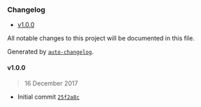 <!-- START doctoc generated TOC please keep comment here to allow auto update -->
<!-- DON'T EDIT THIS SECTION, INSTEAD RE-RUN doctoc TO UPDATE -->
### Changelog

- [v1.0.0](#v100)

<!-- END doctoc generated TOC please keep comment here to allow auto update -->
All notable changes to this project will be documented in this file.

Generated by [`auto-changelog`](https://github.com/CookPete/auto-changelog).

#### v1.0.0
> 16 December 2017
- Initial commit [`25f2a8c`](https://github.com/null/commit/25f2a8c43ea0a8aa132915e02889e0fef991cd7b)

